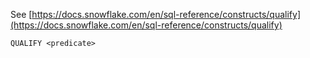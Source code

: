 See [https://docs.snowflake.com/en/sql-reference/constructs/qualify](https://docs.snowflake.com/en/sql-reference/constructs/qualify)
```
QUALIFY <predicate>
```
